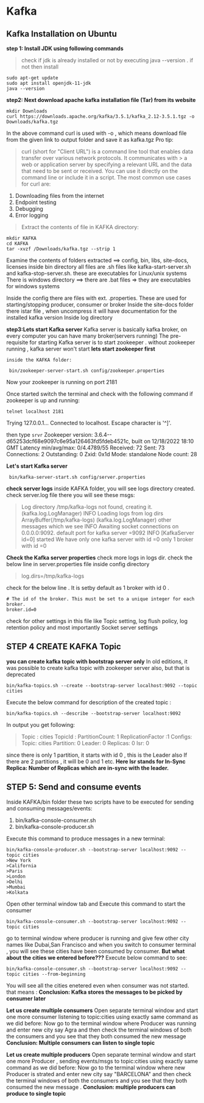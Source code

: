 # Kafka 
## Kafka Installation on Ubuntu 
**step 1: Install JDK using following commands**
> check if jdk is already installed or not by executing java --version .
> if not then install

```
sudo apt-get update
sudo apt install openjdk-11-jdk
java --version
``` 
**step2: Next  download apache kafka installation file (Tar) from its website**
 ```
 mkdir Downloads
 curl https://downloads.apache.org/kafka/3.5.1/kafka_2.12-3.5.1.tgz -o Downloads/kafka.tgz
```
In the above command curl is used with -o , which means download file from the given link to output folder and save it as kafka.tgz
Pro tip: 
> curl (short for "Client URL") is a command line tool that enables data transfer over various network protocols. It communicates with > a web or application server by specifying a relevant URL and the data that need to be sent or received.
> You can use it directly on the command line or include it in a script. The most common use cases for curl are:

1. Downloading files from the internet
2. Endpoint testing
3. Debugging
4. Error logging

> Extract the contents of file in KAFKA directory:
```
mkdir KAFKA
cd KAFKA
tar -xvzf /Downloads/kafka.tgz --strip 1
```
Examine the contents of folders extracted ==> config, bin, libs, site-docs, licenses
inside bin directory all files are .sh files like kafka-start-server.sh and kafka-stop-server.sh.
these are executables for Linux/unix systems
There is windows directory  ==> there are .bat files => they are executables for windows systems

Inside the config there are files with ext. .properties. These are used for starting/stopping producer, consumer or broker
Inside the site-docs folder there istar file , when uncompress it will have documentation for the installed kafka version
Inside log directory 


**step3:Lets start Kafka server**
Kafka server is basically kafka broker, on every computer you can have many broker(servers running)
The pre-requisite for starting Kafka server is to start zookeeper . without zookeeper running , kafka server won't start
 **lets start zookeeper first**
```
inside the KAFKA folder:

 bin/zookeeper-server-start.sh config/zookeeper.properties
```
Now your zookeeper is running on port 2181

Once started switch the terminal and check with the following command if zookeeper is up and running:
```
telnet localhost 2181
```
Trying 127.0.0.1...
Connected to localhost.
Escape character is '^]'.

then type 
`srvr`
Zookeeper version: 3.6.4--d65253dcf68e9097c6e95a126463fd5fdeb4521c, built on 12/18/2022 18:10 GMT
Latency min/avg/max: 0/4.4789/55
Received: 72
Sent: 73
Connections: 2
Outstanding: 0
Zxid: 0x1d
Mode: standalone
Node count: 28

**Let's start Kafka server**
```
 bin/kafka-server-start.sh config/server.properties
```
**check server logs**
inside KAFKA folder, you will see logs directory created.
check server.log file
there you will see these msgs:

>Log directory /tmp/kafka-logs not found, creating it. (kafka.log.LogManager)
>INFO Loading logs from log dirs ArrayBuffer(/tmp/kafka-logs) (kafka.log.LogManager)
other messages which we see 
>INFO Awaiting socket connections on 0.0.0.0:9092. 
default port for kafka server =9092
>INFO [KafkaServer id=0] started
We have only one kafka server with id =0
only 1 broker with id =0

**Check the Kafka server properties**
check more logs in logs dir. check the below line in server.properties file inside config directory
>log.dirs=/tmp/kafka-logs

check for the below line . It is setby default as 1 broker with id 0 .
```
# The id of the broker. This must be set to a unique integer for each broker.
broker.id=0
```
check for other settings in this file like Topic setting, log flush policy, log retention policy and most importantly 
Socket server settings

## STEP 4   CREATE KAFKA Topic
**you can create kafka topic with bootstrap server only**
In old editions, it was possible to create kafka topic with zookeeper server also, but that is deprecated

```
bin/kafka-topics.sh --create --bootstrap-server localhost:9092 --topic cities
```
Execute the below command for description of the created topic :
```
bin/kafka-topics.sh --describe --bootstrap-server localhost:9092
```
In output you get following:
> Topic :   cities
> TopicId : 
> PartitionCount: 1
> ReplicationFactor :1
>Configs: Topic: cities   Partition: 0    Leader: 0       Replicas: 0     Isr: 0

since there is only 1 partition, it starts with id 0 , this is the Leader also 
If there are 2 partitions , it will be 0 and 1 etc.
**Here Isr stands for In-Sync Replica: Number of Replicas which are in-sync with the leader.**

## STEP 5: Send and consume events
Inside KAFKA/bin folder these two scripts have to be executed for sending and consuming messages/events:
1. bin/kafka-console-consumer.sh
2. bin/kafka-console-producer.sh

Execute this command to produce messages in a new terminal:
```
bin/kafka-console-producer.sh --bootstrap-server localhost:9092 --topic cities
>New York
>California
>Paris
>London
>Delhi
>Mumbai
>Kolkata
```
Open other terminal window tab and 
Execute this command to start the consumer
```
bin/kafka-console-consumer.sh --bootstrap-server localhost:9092 --topic cities
```
go to terminal window where producer is running and give few other city names like Dubai,San Francisco
and when you switch to consumer terminal , you will see these cities have been consumed by consumer.
**But what about the cities we entered before???**
Execute below command to see:
```
bin/kafka-console-consumer.sh --bootstrap-server localhost:9092 --topic cities --from-beginning
```
You will see all the cities enetered even when consumer was not started. that means :
**Conclusion: Kafka stores the messages to be picked by consumer later**

**Let us create multiple consumers**
Open separate terminal window and start one more consumer listening to topic:cities using exactly same command as we did before:
Now go to the terminal window where Producer was running and enter new city say Agra
and then check the terminal windows of both the consumers and you see that they both consumed the new message 
**Conclusion: Multiple consumers can listen to single topic**

**Let us create multiple producers**
Open separate terminal window and start one more Producer , sending events/msgs to topic:cities using exactly same command as we did before:
Now go to the terminal window where new Producer is strated and enter new city say "BARCELONA"
and then check the terminal windows of both the consumers and you see that they both consumed the new message .
**Conclusion: multiple  producers can produce to single topic**


    






